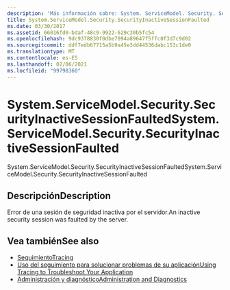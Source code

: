 ```yaml
---
description: 'Más información sobre: System. ServiceModel. Security. SecurityInactiveSessionFaulted'
title: System.ServiceModel.Security.SecurityInactiveSessionFaulted
ms.date: 03/30/2017
ms.assetid: 66016fd0-bdaf-48c9-9922-629c30b5fc54
ms.openlocfilehash: 9dc9378830f0dbe7094a89647f5ffc0f3d7c9d02
ms.sourcegitcommit: ddf7edb67715a5b9a45e3dd44536dabc153c1de0
ms.translationtype: MT
ms.contentlocale: es-ES
ms.lasthandoff: 02/06/2021
ms.locfileid: "99798360"
---
```

# <a name="systemservicemodelsecuritysecurityinactivesessionfaulted"></a><span data-ttu-id="34260-103">System.ServiceModel.Security.SecurityInactiveSessionFaulted</span><span class="sxs-lookup"><span data-stu-id="34260-103">System.ServiceModel.Security.SecurityInactiveSessionFaulted</span></span>

<span data-ttu-id="34260-104">System.ServiceModel.Security.SecurityInactiveSessionFaulted</span><span class="sxs-lookup"><span data-stu-id="34260-104">System.ServiceModel.Security.SecurityInactiveSessionFaulted</span></span>  
  
## <a name="description"></a><span data-ttu-id="34260-105">Descripción</span><span class="sxs-lookup"><span data-stu-id="34260-105">Description</span></span>  

 <span data-ttu-id="34260-106">Error de una sesión de seguridad inactiva por el servidor.</span><span class="sxs-lookup"><span data-stu-id="34260-106">An inactive security session was faulted by the server.</span></span>  
  
## <a name="see-also"></a><span data-ttu-id="34260-107">Vea también</span><span class="sxs-lookup"><span data-stu-id="34260-107">See also</span></span>

- [<span data-ttu-id="34260-108">Seguimiento</span><span class="sxs-lookup"><span data-stu-id="34260-108">Tracing</span></span>](index.md)
- [<span data-ttu-id="34260-109">Uso del seguimiento para solucionar problemas de su aplicación</span><span class="sxs-lookup"><span data-stu-id="34260-109">Using Tracing to Troubleshoot Your Application</span></span>](using-tracing-to-troubleshoot-your-application.md)
- [<span data-ttu-id="34260-110">Administración y diagnóstico</span><span class="sxs-lookup"><span data-stu-id="34260-110">Administration and Diagnostics</span></span>](../index.md)
